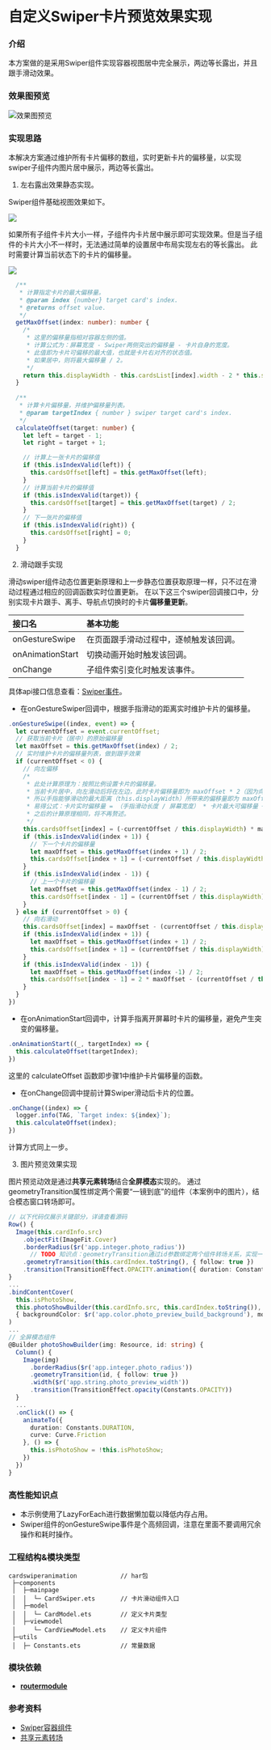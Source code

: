 # 自定义Swiper卡片预览效果实现

### 介绍
本方案做的是采用Swiper组件实现容器视图居中完全展示，两边等长露出，并且跟手滑动效果。

### 效果图预览
![效果图预览](../../product/entry/src/main/resources/base/media/card_swiper_animation.gif)

### 实现思路
本解决方案通过维护所有卡片偏移的数组，实时更新卡片的偏移量，以实现swiper子组件内图片居中展示，两边等长露出。

1. 左右露出效果静态实现。

Swiper组件基础视图效果如下。

![](./assets/card_swiper_1.png)

如果所有子组件卡片大小一样，子组件内卡片居中展示即可实现效果。但是当子组件的卡片大小不一样时，无法通过简单的设置居中布局实现左右的等长露出。
此时需要计算当前状态下的卡片的偏移量。

![](./assets/card_swiper_2.png)

```typescript
  /**
   * 计算指定卡片的最大偏移量。
   * @param index {number} target card's index.
   * @returns offset value.
   */
  getMaxOffset(index: number): number {
    /*
     * 这里的偏移量指相对容器左侧的值。
     * 计算公式为：屏幕宽度 - Swiper两侧突出的偏移量 - 卡片自身的宽度。
     * 此值即为卡片可偏移的最大值，也就是卡片右对齐的状态值。
     * 如果居中，则将最大偏移量 / 2。
     */
    return this.displayWidth - this.cardsList[index].width - 2 * this.swiperMargin;
  }
        
  /**
   * 计算卡片偏移量，并维护偏移量列表。
   * @param targetIndex { number } swiper target card's index.
   */
  calculateOffset(target: number) {
    let left = target - 1;
    let right = target + 1;

    // 计算上一张卡片的偏移值
    if (this.isIndexValid(left)) {
      this.cardsOffset[left] = this.getMaxOffset(left);
    }
    // 计算当前卡片的偏移值
    if (this.isIndexValid(target)) {
      this.cardsOffset[target] = this.getMaxOffset(target) / 2;
    }
    // 下一张片的偏移值
    if (this.isIndexValid(right)) {
      this.cardsOffset[right] = 0;
    }
  }
```

2. 滑动跟手实现

滑动swiper组件动态位置更新原理和上一步静态位置获取原理一样，只不过在滑动过程通过相应的回调函数实时位置更新。
在以下这三个swiper回调接口中，分别实现卡片跟手、离手、导航点切换时的卡片**偏移量更新**。

| 接口名            | 基本功能              |
|:-----------------|:--------------------|
| onGestureSwipe   | 在页面跟手滑动过程中，逐帧触发该回调。 | 
| onAnimationStart | 切换动画开始时触发该回调。       |
| onChange         | 子组件索引变化时触发该事件。     |

具体api接口信息查看：[Swiper事件](https://developer.huawei.com/consumer/cn/doc/harmonyos-references/ts-container-swiper-0000001774121298#ZH-CN_TOPIC_0000001774121298__事件)。

- 在onGestureSwiper回调中，根据手指滑动的距离实时维护卡片的偏移量。

```typescript
.onGestureSwipe((index, event) => {
  let currentOffset = event.currentOffset;
  // 获取当前卡片（居中）的原始偏移量
  let maxOffset = this.getMaxOffset(index) / 2;
  // 实时维护卡片的偏移量列表，做到跟手效果
  if (currentOffset < 0) {
    // 向左偏移
    /*
     * 此处计算原理为：按照比例设置卡片的偏移量。
     * 当前卡片居中，向左滑动后将在左边，此时卡片偏移量即为 maxOffset * 2（因为向右对齐）。
     * 所以手指能够滑动的最大距离（this.displayWidth）所带来的偏移量即为 maxOffset。
     * 易得公式：卡片实时偏移量 = （手指滑动长度 / 屏幕宽度） * 卡片最大可偏移量 + 当前偏移量。
     * 之后的计算原理相同，将不再赘述。
     */
    this.cardsOffset[index] = (-currentOffset / this.displayWidth) * maxOffset + maxOffset;
    if (this.isIndexValid(index + 1)) {
      // 下一个卡片的偏移量
      let maxOffset = this.getMaxOffset(index + 1) / 2;
      this.cardsOffset[index + 1] = (-currentOffset / this.displayWidth) * maxOffset;
    }
    if (this.isIndexValid(index - 1)) {
      // 上一个卡片的偏移量
      let maxOffset = this.getMaxOffset(index - 1) / 2;
      this.cardsOffset[index - 1] = (currentOffset / this.displayWidth) * maxOffset + 2 * maxOffset;
    }
  } else if (currentOffset > 0) {
    // 向右滑动
    this.cardsOffset[index] = maxOffset - (currentOffset / this.displayWidth) * maxOffset;
    if (this.isIndexValid(index + 1)) {
      let maxOffset = this.getMaxOffset(index + 1) / 2;
      this.cardsOffset[index + 1] = (currentOffset / this.displayWidth) * maxOffset;
    }
    if (this.isIndexValid(index - 1)) {
      let maxOffset = this.getMaxOffset(index -1) / 2;
      this.cardsOffset[index - 1] = 2 * maxOffset - (currentOffset / this.displayWidth) * maxOffset;
    }
  }
})
```

- 在onAnimationStart回调中，计算手指离开屏幕时卡片的偏移量，避免产生突变的偏移量。

```typescript
.onAnimationStart((_, targetIndex) => {
  this.calculateOffset(targetIndex);
})
```
这里的 calculateOffset 函数即步骤1中维护卡片偏移量的函数。

- 在onChange回调中提前计算Swiper滑动后卡片的位置。

```typescript
.onChange((index) => {
  logger.info(TAG, `Target index: ${index}`);
  this.calculateOffset(index);
})
```

计算方式同上一步。

3. 图片预览效果实现

图片预览动效是通过**共享元素转场**结合**全屏模态**实现的。
通过geometryTransition属性绑定两个需要“一镜到底”的组件（本案例中的图片），结合模态窗口转场即可。

```typescript
// 以下代码仅展示关键部分，详请查看源码
Row() {
  Image(this.cardInfo.src)
    .objectFit(ImageFit.Cover)
    .borderRadius($r('app.integer.photo_radius'))
      // TODO 知识点：geometryTransition通过id参数绑定两个组件转场关系，实现一镜到底动画
    .geometryTransition(this.cardIndex.toString(), { follow: true })
    .transition(TransitionEffect.OPACITY.animation({ duration: Constants.DURATION, curve: Curve.Friction }))
}
...
.bindContentCover(
  this.isPhotoShow,
  this.photoShowBuilder(this.cardInfo.src, this.cardIndex.toString()),
  { backgroundColor: $r('app.color.photo_preview_build_background'), modalTransition: ModalTransition.ALPHA }
)
...
// 全屏模态组件
@Builder photoShowBuilder(img: Resource, id: string) {
  Column() {
    Image(img)
      .borderRadius($r('app.integer.photo_radius'))
      .geometryTransition(id, { follow: true })
      .width($r('app.string.photo_preview_width'))
      .transition(TransitionEffect.opacity(Constants.OPACITY))
  }
  ...
  .onClick(() => {
    animateTo({
      duration: Constants.DURATION,
      curve: Curve.Friction
    }, () => {
      this.isPhotoShow = !this.isPhotoShow;
    })
  })
}
```

### 高性能知识点
- 本示例使用了LazyForEach进行数据懒加载以降低内存占用。
- Swiper组件的onGestureSwipe事件是个高频回调，注意在里面不要调用冗余操作和耗时操作。

### 工程结构&模块类型

```shell
cardswiperanimation            // har包
 ├─components
 │  ├─mainpage
 │  │  └─ CardSwiper.ets       // 卡片滑动组件入口
 │  ├─model
 │  │  └─ CardModel.ets        // 定义卡片类型
 │  ├─viewmodel
 │     └─ CardViewModel.ets    // 定义卡片组件
 ├─utils
 │  ├─ Constants.ets           // 常量数据
```

### 模块依赖

- [**routermodule**](../routermodule)

### 参考资料

- [Swiper容器组件](https://developer.huawei.com/consumer/cn/doc/harmonyos-references/ts-container-swiper-0000001774121298)
- [共享元素转场](https://developer.huawei.com/consumer/cn/doc/harmonyos-guides/arkts-shared-element-transition-0000001820999789)